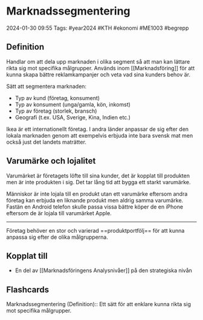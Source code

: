 # Marknadssegmentering

2024-01-30 09:55
Tags: #year2024 #KTH #ekonomi #ME1003 #begrepp

## Definition

Handlar om att dela upp marknaden i olika segment så att man kan lättare rikta sig mot specifika målgrupper. Används inom [[Marknadsföring]] för att kunna skapa bättre reklamkampanjer och veta vad sina kunders behov är.

Sätt att segmentera marknaden:

- Typ av kund (företag, konsument)
- Typ av konsument (unga/gamla, kön, inkomst)
- Typ av företag (storlek, bransch)
- Geografi (t.ex. USA, Sverige, Kina, Indien etc.)

Ikea är ett internationellt företag. I andra länder anpassar de sig efter den lokala marknaden genom att exempelvis erbjuda inte bara svensk mat men också just det landets maträtter.

## Varumärke och lojalitet

Varumärket är företagets löfte till sina kunder, det är kopplat till produkten men är inte produkten i sig. Det tar lång tid att bygga ett starkt varumärke.

Människor är inte lojala till en produkt utan ett varumärke eftersom andra företag kan erbjuda en liknande produkt men aldrig samma varumärke. Fastän en Android telefon skulle passa vissa bättre köper de en iPhone eftersom de är lojala till varumärket Apple.

---

Företag behöver en stor och varierad ==produktportfölj== för att kunna anpassa sig efter de olika målgrupperna.

## Kopplat till

- En del av [[Marknadsföringens Analysnivåer]] på den strategiska nivån

## Flashcards

Marknadssegmentering (Definition):: Ett sätt för att enklare kunna rikta sig mot specifika målgrupper.
<!--SR:!2024-02-22,17,290!2024-02-03,4,270-->
